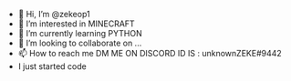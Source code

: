 - 👋 Hi, I’m @zekeop1
- 👀 I’m interested in MINECRAFT
- 🌱 I’m currently learning PYTHON
- 💞️ I’m looking to collaborate on ...
- 📫 How to reach me DM ME ON DISCORD ID IS : unknownZEKE#9442
-  I just started code 
<!---
zekeop1/zekeop1 is a ✨ special ✨ repository because its `README.md` (this file) appears on your GitHub profile.
You can click the Preview link to take a look at your changes.
--->
